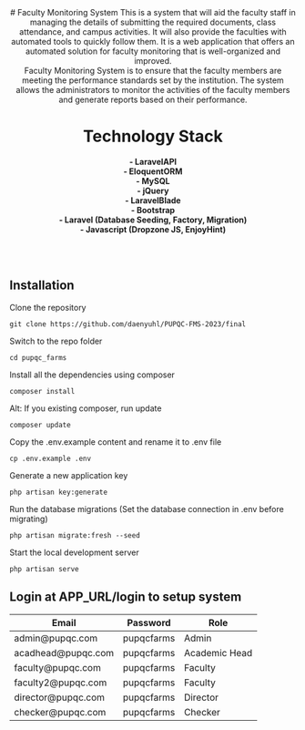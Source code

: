 <div align="center">
  # Faculty Monitoring System
  This is a system that will aid the faculty staff in managing the details of submitting the required documents, class attendance, and campus activities. It will also provide the faculties with automated tools to quickly follow them. It is a web application that offers an automated solution for faculty monitoring that is well-organized and improved.
  <br>
  Faculty Monitoring System is to ensure that the faculty members are meeting the performance standards set by the institution. The system allows the administrators to monitor the activities of the faculty members and generate reports based on their performance.
  <br>

  # Technology Stack
  **- LaravelAPI**<br>
  **- EloquentORM**<br>
  **- MySQL**<br>
  **- jQuery**<br>
  **- LaravelBlade**<br>
  **- Bootstrap**<br>
  **- Laravel (Database Seeding, Factory, Migration)**<br>
  **- Javascript (Dropzone JS, EnjoyHint)**<br>
</div>

<br><br>

## Installation
Clone the repository
<pre class="notranslate"><code>git clone https://github.com/daenyuhl/PUPQC-FMS-2023/final
</code></pre>

Switch to the repo folder
<pre class="notranslate"><code>cd pupqc_farms
</code></pre>

Install all the dependencies using composer 
<pre class="notranslate"><code>composer install
</code></pre>

Alt: If you existing composer, run update
<pre class="notranslate"><code>composer update
</code></pre>

Copy the .env.example content and rename it to .env file
<pre class="notranslate"><code>cp .env.example .env
</code></pre>

Generate a new application key
<pre class="notranslate"><code>php artisan key:generate
</code></pre>

<!-- 
Generate a new JWT authentication secret key
<pre class="notranslate"><code>php artisan jwt:generate
</code></pre>
Copy the example env file and make the required configuration changes in the .env file
<pre class="notranslate"><code>cp .env.example .env
</code></pre> -->

Run the database migrations (Set the database connection in .env before migrating)  
<pre class="notranslate"><code>php artisan migrate:fresh --seed
</code></pre>

Start the local development server
<pre class="notranslate"><code>php artisan serve
</code></pre>

## Login at APP_URL/login to setup system
<div>
    <table>
        <thead>
            <tr>
                <th><strong>Email</strong></th>
                <th><strong>Password</strong></th>
                <th><strong>Role</strong></th>
            </tr>
        </thead>
        <tbody>
            <tr>
                <td>admin@pupqc.com</td>
                <td>pupqcfarms</td>
                <td>Admin</td>
            </tr>
            <tr>
                <td>acadhead@pupqc.com</td>
                <td>pupqcfarms</td>
                <td>Academic Head</td>
            </tr>
            <tr>
                <td>faculty@pupqc.com</td>
                <td>pupqcfarms</td>
                <td>Faculty</td>
            </tr>
            <tr>
                <td>faculty2@pupqc.com</td>
                <td>pupqcfarms</td>
                <td>Faculty</td>
            </tr>
            <tr>
                <td>director@pupqc.com</td>
                <td>pupqcfarms</td>
                <td>Director</td>
            </tr>
            <tr>
                <td>checker@pupqc.com</td>
                <td>pupqcfarms</td>
                <td>Checker</td>
            </tr>
        </tbody>
    </table>
</div>
